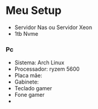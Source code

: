# Meu Setup

- Servidor Nas ou Servidor Xeon
- 1tb Nvme

### Pc
- Sistema: Arch Linux
- Processador: ryzem 5600
- Placa mãe:
- Gabinete: 
- Teclado gamer
- Fone gamer
- 

 
